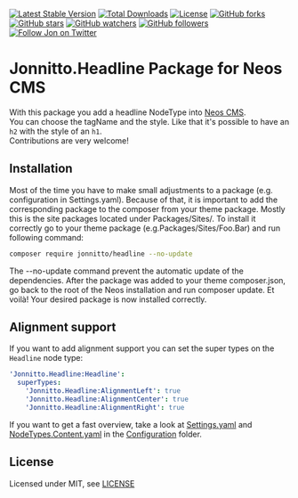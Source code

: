 [![Latest Stable Version](https://poser.pugx.org/jonnitto/headline/v/stable)](https://packagist.org/packages/jonnitto/headline)
[![Total Downloads](https://poser.pugx.org/jonnitto/headline/downloads)](https://packagist.org/packages/jonnitto/headline)
[![License](https://poser.pugx.org/jonnitto/headline/license)](LICENSE)
[![GitHub forks](https://img.shields.io/github/forks/jonnitto/Jonnitto.Headline.svg?style=social&label=Fork)](https://github.com/jonnitto/Jonnitto.Headline/fork)
[![GitHub stars](https://img.shields.io/github/stars/jonnitto/Jonnitto.Headline.svg?style=social&label=Stars)](https://github.com/jonnitto/Jonnitto.Headline/stargazers)
[![GitHub watchers](https://img.shields.io/github/watchers/jonnitto/Jonnitto.Headline.svg?style=social&label=Watch)](https://github.com/jonnitto/Jonnitto.Headline/subscription)
[![GitHub followers](https://img.shields.io/github/followers/jonnitto.svg?style=social&label=Follow)](https://github.com/jonnitto/followers)
[![Follow Jon on Twitter](https://img.shields.io/twitter/follow/jonnitto.svg?style=social&label=Follow)](https://twitter.com/jonnitto)

Jonnitto.Headline Package for Neos CMS
======================================

With this package you add a headline NodeType into [Neos CMS](https://www.neos.io).  
You can choose the tagName and the style. Like that it's possible to have an `h2` with the style of an `h1`.  
Contributions are very welcome!

Installation
------------
Most of the time you have to make small adjustments to a package (e.g. configuration in Settings.yaml). Because of that, it is important to add the corresponding package to the composer from your theme package. Mostly this is the site packages located under Packages/Sites/. To install it correctly go to your theme package (e.g.Packages/Sites/Foo.Bar) and run following command:

```bash
composer require jonnitto/headline --no-update
```

The --no-update command prevent the automatic update of the dependencies. After the package was added to your theme composer.json, go back to the root of the Neos installation and run composer update. Et voilà! Your desired package is now installed correctly.



Alignment support
-----------------

If you want to add alignment support you can set the super types on the `Headline` node type:

```yaml
'Jonnitto.Headline:Headline':
  superTypes:
    'Jonnitto.Headline:AlignmentLeft': true
    'Jonnitto.Headline:AlignmentCenter': true
    'Jonnitto.Headline:AlignmentRight': true
```

If you want to get a fast overview, take a look at [Settings.yaml](Configuration/Settings.yaml) and [NodeTypes.Content.yaml](Configuration/NodeTypes.Content.yaml) in the [Configuration](Configuration) folder.


License
-------

Licensed under MIT, see [LICENSE](LICENSE)
